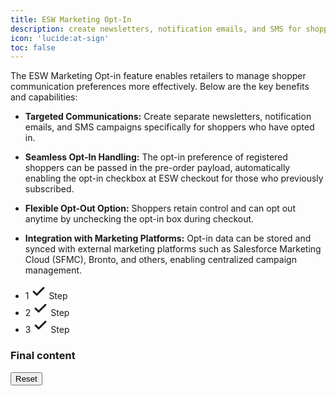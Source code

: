 ```yaml
---
title: ESW Marketing Opt-In
description: create newsletters, notification emails, and SMS for shoppers.
icon: 'lucide:at-sign'
toc: false
---
```


The ESW Marketing Opt-in feature enables retailers to manage shopper communication preferences more effectively. Below are the key benefits and capabilities:

- **Targeted Communications:** Create separate newsletters, notification emails, and SMS campaigns specifically for shoppers who have opted in.

- **Seamless Opt-In Handling:** The opt-in preference of registered shoppers can be passed in the pre-order payload, automatically enabling the opt-in checkbox at ESW checkout for those who previously subscribed.

- **Flexible Opt-Out Option:** Shoppers retain control and can opt out anytime by unchecking the opt-in box during checkout.

- **Integration with Marketing Platforms:** Opt-in data can be stored and synced with external marketing platforms such as Salesforce Marketing Cloud (SFMC), Bronto, and others, enabling centralized campaign management.

<!-- Stepper -->
<div data-hs-stepper='{
  "isCompleted": true
}' class="completed">
  <!-- Stepper Nav -->
  <ul class="relative flex flex-row gap-x-2">
    <!-- Item -->
    <li class="flex items-center gap-x-2 shrink basis-0 flex-1 group success" data-hs-stepper-nav-item='{
      "index": 1,
      "isCompleted": true
    }'>
      <span class="min-w-7 min-h-7 group inline-flex items-center text-xs align-middle focus:outline-hidden disabled:opacity-50 disabled:pointer-events-none">
        <span class="size-7 flex justify-center items-center shrink-0 bg-gray-100 font-medium text-gray-800 rounded-full group-focus:bg-gray-200 hs-stepper-active:bg-blue-600 hs-stepper-active:text-white hs-stepper-success:bg-blue-600 hs-stepper-success:text-white hs-stepper-completed:bg-teal-500 hs-stepper-completed:group-focus:bg-teal-600 dark:bg-neutral-700 dark:text-white dark:group-focus:bg-gray-600 dark:hs-stepper-active:bg-blue-500 dark:hs-stepper-success:bg-blue-500 dark:hs-stepper-completed:bg-teal-500 dark:hs-stepper-completed:group-focus:bg-teal-600">
          <span class="hs-stepper-success:hidden hs-stepper-completed:hidden">1</span>
          <svg class="hidden shrink-0 size-3 hs-stepper-success:block" xmlns="http://www.w3.org/2000/svg" width="24" height="24" viewBox="0 0 24 24" fill="none" stroke="currentColor" stroke-width="3" stroke-linecap="round" stroke-linejoin="round">
            <polyline points="20 6 9 17 4 12"></polyline>
          </svg>
          
  </span>
        <span class="ms-2 text-sm font-medium text-gray-800 group-focus:text-gray-500 dark:text-white dark:group-focus:text-gray-400">
          Step
        </span>
      </span>
      <div class="w-full h-px flex-1 bg-gray-200 group-last:hidden hs-stepper-success:bg-blue-600 hs-stepper-completed:bg-teal-600 dark:bg-neutral-700 dark:hs-stepper-success:bg-blue-500 dark:hs-stepper-completed:bg-teal-500"></div>
    </li>
    <!-- End Item -->
<!-- Item -->
    <li class="flex items-center gap-x-2 shrink basis-0 flex-1 group success" data-hs-stepper-nav-item='{
      "index": 2,
      "isCompleted": true
    }'>
      <span class="min-w-7 min-h-7 group inline-flex items-center text-xs align-middle focus:outline-hidden disabled:opacity-50 disabled:pointer-events-none">
        <span class="size-7 flex justify-center items-center shrink-0 bg-gray-100 font-medium text-gray-800 rounded-full group-focus:bg-gray-200 hs-stepper-active:bg-blue-600 hs-stepper-active:text-white hs-stepper-success:bg-blue-600 hs-stepper-success:text-white hs-stepper-completed:bg-teal-500 hs-stepper-completed:group-focus:bg-teal-600 dark:bg-neutral-700 dark:text-white dark:group-focus:bg-gray-600 dark:hs-stepper-active:bg-blue-500 dark:hs-stepper-success:bg-blue-500 dark:hs-stepper-completed:bg-teal-500 dark:hs-stepper-completed:group-focus:bg-teal-600">
          <span class="hs-stepper-success:hidden hs-stepper-completed:hidden">2</span>
          <svg class="hidden shrink-0 size-3 hs-stepper-success:block" xmlns="http://www.w3.org/2000/svg" width="24" height="24" viewBox="0 0 24 24" fill="none" stroke="currentColor" stroke-width="3" stroke-linecap="round" stroke-linejoin="round">
            <polyline points="20 6 9 17 4 12"></polyline>
</svg>
          </span>
        <span class="ms-2 text-sm font-medium text-gray-800 group-focus:text-gray-500 dark:text-white dark:group-focus:text-gray-400">
          Step
        </span>
      </span>
      <div class="w-full h-px flex-1 bg-gray-200 group-last:hidden hs-stepper-success:bg-blue-600 hs-stepper-completed:bg-teal-600 dark:bg-neutral-700 dark:hs-stepper-success:bg-blue-500 dark:hs-stepper-completed:bg-teal-500"></div>
    </li>
    <!-- End Item -->

<!-- Item -->
<li class="flex items-center gap-x-2 shrink basis-0 flex-1 group active success" data-hs-stepper-nav-item='{
      "index": 3,
      "isCompleted": true
    }'>
      <span class="min-w-7 min-h-7 group inline-flex items-center text-xs align-middle focus:outline-hidden disabled:opacity-50 disabled:pointer-events-none">
        <span class="size-7 flex justify-center items-center shrink-0 bg-gray-100 font-medium text-gray-800 rounded-full group-focus:bg-gray-200 hs-stepper-active:bg-blue-600 hs-stepper-active:text-white hs-stepper-success:bg-blue-600 hs-stepper-success:text-white hs-stepper-completed:bg-teal-500 hs-stepper-completed:group-focus:bg-teal-600 dark:bg-neutral-700 dark:text-white dark:group-focus:bg-gray-600 dark:hs-stepper-active:bg-blue-500 dark:hs-stepper-success:bg-blue-500 dark:hs-stepper-completed:bg-teal-500 dark:hs-stepper-completed:group-focus:bg-teal-600">
          <span class="hs-stepper-success:hidden hs-stepper-completed:hidden">3</span>
          <svg class="hidden shrink-0 size-3 hs-stepper-success:block" xmlns="http://www.w3.org/2000/svg" width="24" height="24" viewBox="0 0 24 24" fill="none" stroke="currentColor" stroke-width="3" stroke-linecap="round" stroke-linejoin="round">
            <polyline points="20 6 9 17 4 12"></polyline>
</svg>
        </span>
        <span class="ms-2 text-sm font-medium text-gray-800 group-focus:text-gray-500 dark:text-white dark:group-focus:text-gray-400">
          Step
        </span>
      </span>
      <div class="w-full h-px flex-1 bg-gray-200 group-last:hidden hs-stepper-success:bg-blue-600 hs-stepper-completed:bg-teal-600 dark:bg-neutral-700 dark:hs-stepper-success:bg-blue-500 dark:hs-stepper-completed:bg-teal-500"></div>
    </li>
    <!-- End Item -->
  </ul>
  <!-- End Stepper Nav -->

  <!-- Stepper Content -->
  <div class="mt-5 sm:mt-8">
    <!-- First Content -->
    <div data-hs-stepper-content-item='{
      "index": 1,
      "isCompleted": true
    }' style="display: none;">
      <div class="p-4 h-48 bg-gray-50 flex justify-center items-center border border-dashed border-gray-200 rounded-xl dark:bg-neutral-800 dark:border-neutral-700">
        <h3 class="text-gray-500 dark:text-neutral-500">
          First content
        </h3>
      </div>
    </div>
    <!-- End First Content -->

<!-- Second Content -->
<div data-hs-stepper-content-item='{
      "index": 2,
      "isCompleted": true
    }' style="display: none;">
      <div class="p-4 h-48 bg-gray-50 flex justify-center items-center border border-dashed border-gray-200 rounded-xl dark:bg-neutral-800 dark:border-neutral-700">
        <h3 class="text-gray-500 dark:text-neutral-500">
          Second content
        </h3>
      </div>
    </div>
    <!-- End Second Content -->

<!-- Third Content -->
<div data-hs-stepper-content-item='{
      "index": 3,
      "isCompleted": true
    }' style="display: none;">
      <div class="p-4 h-48 bg-gray-50 flex justify-center items-center border border-dashed border-gray-200 rounded-xl dark:bg-neutral-800 dark:border-neutral-700">
        <h3 class="text-gray-500 dark:text-neutral-500">
          Third content
        </h3>
      </div>
    </div>
    <!-- End Third Content -->

<!-- Final Content -->
<div data-hs-stepper-content-item='{
      "isFinal": true
    }'>
      <div class="p-4 h-48 bg-gray-50 flex justify-center items-center border border-dashed border-gray-200 rounded-xl dark:bg-neutral-800 dark:border-neutral-700">
        <h3 class="text-gray-500 dark:text-neutral-500">
          Final content
        </h3>
      </div>
    </div>
    <!-- End Final Content -->

<div class="mt-5 flex justify-between items-center gap-x-2">
      <button type="button" class="py-2 px-3 inline-flex items-center gap-x-1 text-sm font-medium rounded-lg border border-gray-200 bg-white text-gray-800 shadow-2xs hover:bg-gray-50 focus:outline-hidden focus:bg-gray-50 disabled:opacity-50 disabled:pointer-events-none dark:bg-neutral-800 dark:border-neutral-700 dark:text-neutral-300 dark:hover:bg-neutral-700 dark:focus:bg-neutral-700" data-hs-stepper-back-btn="" style="display: none;">
        <svg class="shrink-0 size-4" xmlns="http://www.w3.org/2000/svg" width="24" height="24" viewBox="0 0 24 24" fill="none" stroke="currentColor" stroke-width="2" stroke-linecap="round" stroke-linejoin="round">
          <path d="m15 18-6-6 6-6"></path>
</svg>
        Back
      </button>
      <button type="button" class="py-2 px-3 inline-flex items-center gap-x-1 text-sm font-medium rounded-lg border border-transparent bg-blue-600 text-white hover:bg-blue-700 focus:outline-hidden focus:bg-blue-700 disabled:opacity-50 disabled:pointer-events-none" data-hs-stepper-next-btn="" style="display: none;">
        Next
        
  <svg class="shrink-0 size-4" xmlns="http://www.w3.org/2000/svg" width="24" height="24" viewBox="0 0 24 24" fill="none" stroke="currentColor" stroke-width="2" stroke-linecap="round" stroke-linejoin="round">
          <path d="m9 18 6-6-6-6"></path>
</svg>
        
  </button>
      <button type="button" class="py-2 px-3 inline-flex items-center gap-x-1 text-sm font-medium rounded-lg border border-transparent bg-blue-600 text-white hover:bg-blue-700 focus:outline-hidden focus:bg-blue-700 disabled:opacity-50 disabled:pointer-events-none" data-hs-stepper-finish-btn="" style="display: none;">
        Finish
      </button>
      <button type="reset" class="py-2 px-3 inline-flex items-center gap-x-1 text-sm font-medium rounded-lg border border-transparent bg-blue-600 text-white hover:bg-blue-700 focus:outline-hidden focus:bg-blue-700 disabled:opacity-50 disabled:pointer-events-none" data-hs-stepper-reset-btn="">
        Reset
      </button>
    </div>
  </div>
  <!-- End Stepper Content -->
</div>
<!-- End Stepper -->